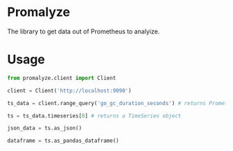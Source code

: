 Promalyze
===

The library to get data out of Prometheus to analyize.

# Usage

```python
from promalyze.client import Client

client = Client('http://localhost:9090')

ts_data = client.range_query('go_gc_duration_seconds') # returns PrometheusData object

ts = ts_data.timeseries[0] # returns a TimeSeries object

json_data = ts.as_json()

dataframe = ts.as_pandas_dataframe()

```